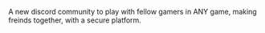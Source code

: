 A new discord community to play with fellow gamers in ANY game, making freinds together, with a secure platform.
